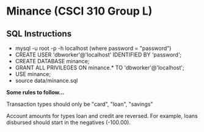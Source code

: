  # Minance (CSCI 310 Group L)

## SQL Instructions
* mysql -u root -p -h localhost (where password = "password")
* CREATE USER 'dbworker'@'localhost' IDENTIFIED BY 'password';
* CREATE DATABASE minance;
* GRANT ALL PRIVILEGES ON minance.* TO 'dbworker'@'localhost';
* USE minance;
* source data/minance.sql

<strong>Some rules to follow...</strong>

Transaction types should only be "card", "loan", "savings"

Account amounts for types loan and credit are reversed. For example, loans disbursed should start in the negatives (-100.00).

